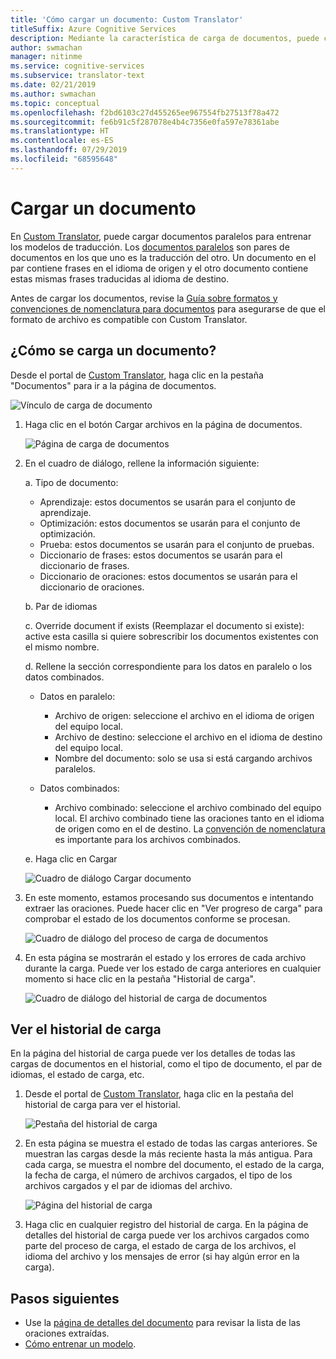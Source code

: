 ```yaml
---
title: 'Cómo cargar un documento: Custom Translator'
titleSuffix: Azure Cognitive Services
description: Mediante la característica de carga de documentos, puede cargar documentos paralelos para los entrenamientos. Los documentos paralelos son pares de documentos en los que uno es la traducción del otro. Un documento en el par contiene frases en el idioma de origen y el otro documento contiene estas mismas frases traducidas al idioma de destino.
author: swmachan
manager: nitinme
ms.service: cognitive-services
ms.subservice: translator-text
ms.date: 02/21/2019
ms.author: swmachan
ms.topic: conceptual
ms.openlocfilehash: f2bd6103c27d455265ee967554fb27513f78a472
ms.sourcegitcommit: fe6b91c5f287078e4b4c7356e0fa597e78361abe
ms.translationtype: HT
ms.contentlocale: es-ES
ms.lasthandoff: 07/29/2019
ms.locfileid: "68595648"
---
```

# <a name="upload-a-document"></a>Cargar un documento

En [Custom Translator](https://portal.customtranslator.azure.ai), puede cargar documentos paralelos para entrenar los modelos de traducción. Los [documentos paralelos](what-are-parallel-documents.md) son pares de documentos en los que uno es la traducción del otro. Un documento en el par contiene frases en el idioma de origen y el otro documento contiene estas mismas frases traducidas al idioma de destino.

Antes de cargar los documentos, revise la [Guía sobre formatos y convenciones de nomenclatura para documentos](document-formats-naming-convention.md) para asegurarse de que el formato de archivo es compatible con Custom Translator.

## <a name="how-to-upload-document"></a>¿Cómo se carga un documento?

Desde el portal de [Custom Translator](https://portal.customtranslator.azure.ai), haga clic en la pestaña "Documentos" para ir a la página de documentos.

![Vínculo de carga de documento](media/how-to/how-to-upload-1.png)


1.  Haga clic en el botón Cargar archivos en la página de documentos.

    ![Página de carga de documentos](media/how-to/how-to-upload-2.png)

2.  En el cuadro de diálogo, rellene la información siguiente:

    a.  Tipo de documento:

    -  Aprendizaje: estos documentos se usarán para el conjunto de aprendizaje.
    -  Optimización: estos documentos se usarán para el conjunto de optimización.
    -  Prueba: estos documentos se usarán para el conjunto de pruebas.
    -  Diccionario de frases: estos documentos se usarán para el diccionario de frases.
    -  Diccionario de oraciones: estos documentos se usarán para el diccionario de oraciones.

    b.  Par de idiomas

    c.  Override document if exists (Reemplazar el documento si existe): active esta casilla si quiere sobrescribir los documentos existentes con el mismo nombre.

    d.  Rellene la sección correspondiente para los datos en paralelo o los datos combinados.

    -  Datos en paralelo:
        -  Archivo de origen: seleccione el archivo en el idioma de origen del equipo local.
        -  Archivo de destino: seleccione el archivo en el idioma de destino del equipo local.
        -  Nombre del documento: solo se usa si está cargando archivos paralelos.

    - Datos combinados:
        -  Archivo combinado: seleccione el archivo combinado del equipo local. El archivo combinado tiene las oraciones tanto en el idioma de origen como en el de destino. La [convención de nomenclatura](document-formats-naming-convention.md) es importante para los archivos combinados.

    e.  Haga clic en Cargar

    ![Cuadro de diálogo Cargar documento](media/how-to/how-to-upload-dialog.png)

3.  En este momento, estamos procesando sus documentos e intentando extraer las oraciones. Puede hacer clic en "Ver progreso de carga" para comprobar el estado de los documentos conforme se procesan.

    ![Cuadro de diálogo del proceso de carga de documentos](media/how-to/how-to-upload-processing-dialog.png)

4.  En esta página se mostrarán el estado y los errores de cada archivo durante la carga. Puede ver los estado de carga anteriores en cualquier momento si hace clic en la pestaña "Historial de carga".

    ![Cuadro de diálogo del historial de carga de documentos](media/how-to/how-to-upload-document-history.png)


## <a name="view-upload-history"></a>Ver el historial de carga

En la página del historial de carga puede ver los detalles de todas las cargas de documentos en el historial, como el tipo de documento, el par de idiomas, el estado de carga, etc.

1. Desde el portal de [Custom Translator](https://portal.customtranslator.azure.ai), haga clic en la pestaña del historial de carga para ver el historial.

    ![Pestaña del historial de carga](media/how-to/how-to-upload-history-1.png)

2. En esta página se muestra el estado de todas las cargas anteriores. Se muestran las cargas desde la más reciente hasta la más antigua. Para cada carga, se muestra el nombre del documento, el estado de la carga, la fecha de carga, el número de archivos cargados, el tipo de los archivos cargados y el par de idiomas del archivo.

    ![Página del historial de carga](media/how-to/how-to-document-history-2.png)

3. Haga clic en cualquier registro del historial de carga. En la página de detalles del historial de carga puede ver los archivos cargados como parte del proceso de carga, el estado de carga de los archivos, el idioma del archivo y los mensajes de error (si hay algún error en la carga).

## <a name="next-steps"></a>Pasos siguientes

- Use la [página de detalles del documento](how-to-view-document-details.md) para revisar la lista de las oraciones extraídas.
- [Cómo entrenar un modelo](how-to-train-model.md).

